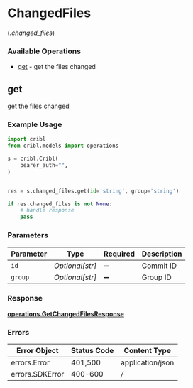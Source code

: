 # ChangedFiles
(*.changed_files*)

### Available Operations

* [get](#get) - get the files changed

## get

get the files changed

### Example Usage

```python
import cribl
from cribl.models import operations

s = cribl.Cribl(
    bearer_auth="",
)


res = s.changed_files.get(id='string', group='string')

if res.changed_files is not None:
    # handle response
    pass
```

### Parameters

| Parameter          | Type               | Required           | Description        |
| ------------------ | ------------------ | ------------------ | ------------------ |
| `id`               | *Optional[str]*    | :heavy_minus_sign: | Commit ID          |
| `group`            | *Optional[str]*    | :heavy_minus_sign: | Group ID           |


### Response

**[operations.GetChangedFilesResponse](../../models/operations/getchangedfilesresponse.md)**
### Errors

| Error Object     | Status Code      | Content Type     |
| ---------------- | ---------------- | ---------------- |
| errors.Error     | 401,500          | application/json |
| errors.SDKError  | 400-600          | */*              |
